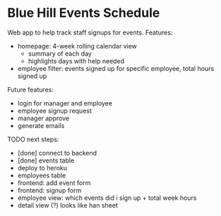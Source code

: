 # Blue Hill Events Schedule

Web app to help track staff signups for events. Features:

  - homepage: 4-week rolling calendar view
    - summary of each day
    - highlights days with help needed
  - employee filter: events signed up for specific employee, total hours signed up

  Future features:
  - login for manager and employee
  - employee signup request
  - manager approve
  - generate emails

  TODO next steps:
  - [done] connect to backend
  - [done] events table
  - deploy to heroku
  - employees table
  - frontend: add event form
  - frontend: signup form
  - employee view: which events did i sign up + total week hours
  - detail view (?) looks like han sheet
